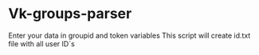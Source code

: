 # Vk-groups-parser

Enter your data in groupid and token variables
This script will create id.txt file with all user ID`s
